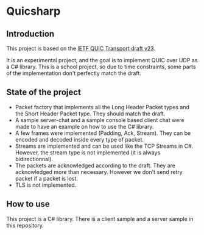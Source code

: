 # Quicsharp

## Introduction

This project is based on the [IETF QUIC Transport draft v23](https://datatracker.ietf.org/doc/draft-ietf-quic-transport/23/).

It is an experimental project, and the goal is to implement QUIC over UDP as a C# library. This is a school project, so due to time constraints, some parts of the implementation don't perfectly match the draft.

## State of the project

* Packet factory that implements all the Long Header Packet types and the Short Header Packet type. They should match the draft.
* A sample server-chat and a sample console based client chat were made to have an example on how to use the C# library.
* A few frames were implemented (Padding, Ack, Stream). They can be encoded and decoded inside every type of packet.
* Streams are implemented and can be used like the TCP Streams in C#. However, the stream type is not implemented (it is always bidirectionnal).
* The packets are acknowledged according to the draft. They are acknowledged more than necessary. However we don't send retry packet if a packet is lost.
* TLS is not implemented.

## How to use

This project is a C# library. There is a client sample and a server sample in this repository.